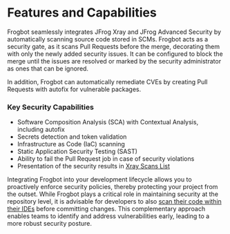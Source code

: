# Features and Capabilities

Frogbot seamlessly integrates JFrog Xray and JFrog Advanced Security by automatically scanning source code stored in SCMs. Frogbot acts as a security gate, as it scans Pull Requests before the merge, decorating them with only the newly added security issues. It can be configured to block the merge until the issues are resolved or marked by the security administrator as ones that can be ignored.

In addition, Frogbot can automatically remediate CVEs by creating Pull Requests with autofix for vulnerable packages.

### Key Security Capabilities

* Software Composition Analysis (SCA) with Contextual Analysis, including autofix
* Secrets detection and token validation
* Infrastructure as Code (IaC) scanning
* Static Application Security Testing (SAST)
* Ability to fail the Pull Request job in case of security violations
* Presentation of the security results in [Xray Scans List](../../products/xray/features-and-capabilities/sca/understanding-and-analyzing-xray-scan-results/)

Integrating Frogbot into your development lifecycle allows you to proactively enforce security policies, thereby protecting your project from the outset. While Frogbot plays a critical role in maintaining security at the repository level, it is advisable for developers to also [scan their code within their IDEs](../ides/) before committing changes. This complementary approach enables teams to identify and address vulnerabilities early, leading to a more robust security posture.
